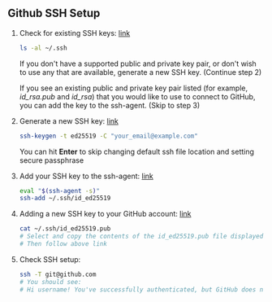 ## Github SSH Setup
1. Check for existing SSH keys: [link](https://docs.github.com/en/authentication/connecting-to-github-with-ssh/checking-for-existing-ssh-keys)

    ```bash
    ls -al ~/.ssh
    ```

    If you don't have a supported public and private key pair, or don't wish to use any that are available, generate a new SSH key. (Continue step 2)

    If you see an existing public and private key pair listed (for example, *id_rsa.pub* and *id_rsa*) that you would like to use to connect to GitHub, you can add the key to the ssh-agent. (Skip to step 3)

2. Generate a new SSH key: [link](https://docs.github.com/en/authentication/connecting-to-github-with-ssh/generating-a-new-ssh-key-and-adding-it-to-the-ssh-agent)

    ```bash
    ssh-keygen -t ed25519 -C "your_email@example.com"
    ```

    You can hit **Enter** to skip changing default ssh file location and setting secure passphrase

3. Add your SSH key to the ssh-agent: [link](https://docs.github.com/en/authentication/connecting-to-github-with-ssh/generating-a-new-ssh-key-and-adding-it-to-the-ssh-agent)

    ```bash
    eval "$(ssh-agent -s)"
    ssh-add ~/.ssh/id_ed25519
    ```

4. Adding a new SSH key to your GitHub account: [link](https://docs.github.com/en/authentication/connecting-to-github-with-ssh/adding-a-new-ssh-key-to-your-github-account)

    ```bash
    cat ~/.ssh/id_ed25519.pub
    # Select and copy the contents of the id_ed25519.pub file displayed in the terminal to your clipboard
    # Then follow above link
    ```

5. Check SSH setup:
    ```bash
    ssh -T git@github.com
    # You should see:
    # Hi username! You've successfully authenticated, but GitHub does not provide shell access.
    ```